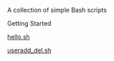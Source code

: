 A collection of simple Bash scripts 

Getting Started

[hello.sh](https://github.com/deep3089/bash_scripts/blob/master/hello_world.sh)

[useradd_del.sh](https://github.com/deep3089/bash_scripts/blob/master/useradd_del.sh)
